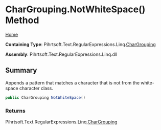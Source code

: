 # CharGrouping\.NotWhiteSpace\(\) Method

[Home](../../../../../../README.md)

**Containing Type**: Pihrtsoft\.Text\.RegularExpressions\.Linq\.[CharGrouping](../README.md)

**Assembly**: Pihrtsoft\.Text\.RegularExpressions\.Linq\.dll

## Summary

Appends a pattern that matches a character that is not from the white\-space character class\.

```csharp
public CharGrouping NotWhiteSpace()
```

### Returns

Pihrtsoft\.Text\.RegularExpressions\.Linq\.[CharGrouping](../README.md)

